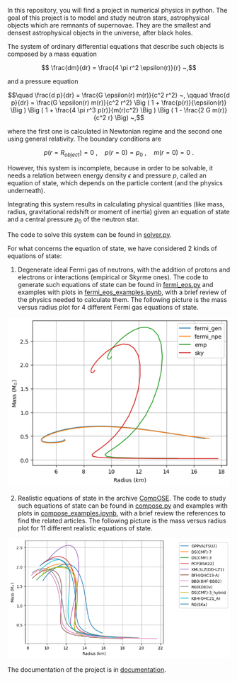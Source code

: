 In this repository, you will find a project in numerical physics in python. The goal of this project is to model and study neutron stars, astrophysical objects which are remnants of supernovae. They are the smallest and densest astrophysical objects in the universe, after black holes.

The system of ordinary differential equations that describe such objects is composed by a mass equation
```math
 \frac{dm}{dr} = \frac{4 \pi r^2 \epsilon(r)}{r} ~,
```
and a pressure equation
```math
\quad \frac{d p}{dr} = \frac{G \epsilon(r) m(r)}{c^2 r^2} ~, \qquad \frac{d p}{dr} = \frac{G \epsilon(r) m(r)}{c^2 r^2} \Big ( 1 + \frac{p(r)}{\epsilon(r)} \Big ) \Big ( 1 + \frac{4 \pi r^3 p(r)}{m(r)c^2} \Big ) \Big ( 1 - \frac{2 G m(r)}{c^2 r} \Big) ~,
```
where the first one is calculated in Newtonian regime and the second one using general relativity. The boundary conditions are
```math
p(r = R_{object})= 0 ~, \quad p(r = 0) = p_0 ~, \quad m(r = 0) = 0 ~.
```

However, this system is incomplete, because in order to be solvable, it needs a relation between energy density $\epsilon$ and pressure $p$, called an equation of state, which depends on the particle content (and the physics underneath).

Integrating this system results in calculating physical quantities (like mass, radius, gravitational redshift or moment of inertia) given an equation of state and a central pressure $p_0$ of the neutron star.

The code to solve this system can be found in 
[solver.py](https://github.com/PhysicsZandi/NeutronStars/blob/main/src/solver.py).

For what concerns the equation of state, we have considered 2 kinds of equations of state:
1. Degenerate ideal Fermi gas of neutrons, with the addition of protons and electrons or interactions (empirical or Skyrme ones). The code to generate such equations of state can be found in [fermi_eos.py](https://github.com/PhysicsZandi/NeutronStars/blob/main/src/fermi_eos.py) and examples with plots in [fermi_eos_examples.ipynb](https://github.com/PhysicsZandi/NeutronStars/blob/main/src/fermi_eos_examples.ipynb), with a brief review of the physics needed to calculate them. The following picture is the mass versus radius plot for 4 different Fermi gas equations of state.

![alt text](src/fermi_eos_readme.png)

2. Realistic equations of state in the archive [CompOSE](https://compose.obspm.fr). The code to study such equations of state can be found in [compose.py](https://github.com/PhysicsZandi/NeutronStars/blob/main/src/compose.py) and examples with plots in [compose_examples.ipynb](https://github.com/PhysicsZandi/NeutronStars/blob/main/src/compose_examples.ipynb), with a brief review the references to find the related articles. The following picture is the mass versus radius plot for 11 different realistic equations of state.
 
![alt text](src/compose_readme.png)


The documentation of the project is in [documentation](https://github.com/PhysicsZandi/NeutronStars/tree/main/src/documentation).